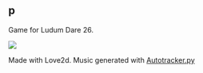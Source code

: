 p
----
Game for Ludum Dare 26.

<img src="http://i.imgur.com/2cQu3dB.png">

Made with Love2d. Music generated with [Autotracker.py](https://github.com/wibblymat/ld24/blob/master/autotracker.py)
